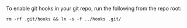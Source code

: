 To enable git hooks in your git repo, run the following from the repo root:

`rm -rf .git/hooks && ln -s -f ../hooks .git/`
